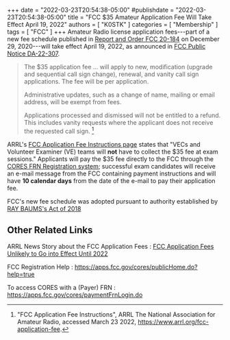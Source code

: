 +++
date = "2022-03-23T20:54:38-05:00"
#publishdate = "2022-03-23T20:54:38-05:00"
title = "FCC $35 Amateur Application Fee Will Take Effect April 19, 2022"
authors = [ "K0STK" ]
categories = [ "Membership" ]
tags = [ "FCC" ]
+++
Amateur Radio license application fees---part of a new fee schedule
published in
[Report and Order FCC 20-184](https://docs.fcc.gov/public/attachments/FCC-20-184A1.pdf)
on December 29, 2020---will
take effect April 19, 2022, as announced in
[FCC Public Notice DA-22-307](https://docs.fcc.gov/public/attachments/DA-22-307A1.pdf).

<!--more-->

>The $35 application fee ... will apply to new, modification (upgrade
>and sequential call sign change), renewal, and vanity call sign
>applications. The fee will be per application.
>
>Administrative updates, such as a change of name, mailing or email address,
>will be exempt from fees.
>
>Applications processed and dismissed will not be entitled to a refund.
>This includes vanity requests where the applicant does not receive the
>requested call sign. [^1]

[^1]: "FCC Application Fee Instructions", ARRL The National Association for Amateur Radio, accessed March 23 2022, https://www.arrl.org/fcc-application-fee.

ARRL's
[FCC Application Fee Instructions page](https://www.arrl.org/fcc-application-fee)
states that "VECs and Volunteer Examiner (VE) teams will **not** have to
collect the $35 fee at exam sessions." Applicants will pay the $35 fee
directly to the FCC through the
[CORES FRN Registration system](https://apps.fcc.gov/cores/userLogin.do);
successful exam candidates will receive an e-mail message from the FCC
containing payment instructions and will have **10 calendar days** from the
date of the e-mail to pay their application fee.

FCC's new fee schedule was adopted pursuant to authority established by
[RAY BAUMS's Act of 2018](https://www.govtrack.us/congress/bills/115/hr4986)

## Other Related Links

ARRL News Story about the FCC Application Fees
: [FCC Application Fees Unlikely to Go into Effect Until 2022](http://www.arrl.org/news/fcc-application-fees-unlikely-to-go-into-effect-until-2022)

FCC Registration Help
: https://apps.fcc.gov/cores/publicHome.do?help=true

To access CORES with a (Payer) FRN
: https://apps.fcc.gov/cores/paymentFrnLogin.do
